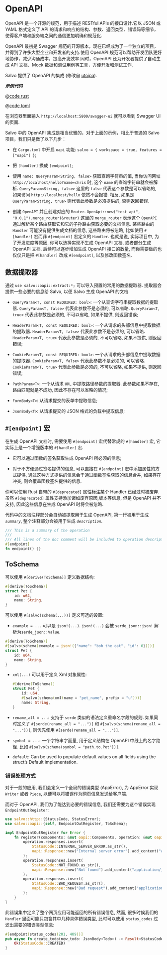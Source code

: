 # OpenAPI

OpenAPI 是一个开源的规范，用于描述 RESTful APIs 的接口设计.它以 JSON 或 YAML 格式定义了 API 的请求和响应的结构、参数、返回类型、错误码等细节，使得客户端和服务端之间的通信更加明确和规范化.

OpenAPI 最初是 Swagger 规范的开源版本，现在已经成为了一个独立的项目，并得到了许多大型企业和开发者的支持.使用 OpenAPI 规范可以帮助开发团队更好地协作，减少沟通成本，提高开发效率.同时，OpenAPI 还为开发者提供了自动生成 API 文档、Mock 数据和测试用例等工具，方便开发和测试工作.

Salvo 提供了 OpenAPI 的集成 (修改自 [utoipa](https://github.com/juhaku/utoipa)).

_**示例代码**_ 

<CodeGroup>
  <CodeGroupItem title="main.rs" active>

@[code rust](../../../../codes/oapi-hello/src/main.rs)

  </CodeGroupItem>
  <CodeGroupItem title="Cargo.toml">

@[code toml](../../../../codes/oapi-hello/Cargo.toml)

  </CodeGroupItem>
</CodeGroup>

在浏览器里面输入 `http://localhost:5800/swagger-ui` 就可以看到 Swagger UI 的页面.


Salvo 中的 OpenAPI 集成是相当优雅的，对于上面的示例，相比于普通的 Salvo 项目，我们只是做了以下几步：

- 在 `Cargo.toml` 中开启 `oapi` 功能: `salvo = { workspace = true, features = ["oapi"] }`;

- 把 `[handler]` 换成 `[endpoint]`;

- 使用 `name: QueryParam<String, false>` 获取查询字符串的值, 当你访问网址 `http://localhost/hello?name=chris` 时, 这个 `name` 的查询字符串就会被解析. `QueryParam<String, false>` 这里的 `false` 代表这个参数是可以省略的, 如果访问 `http://localhost/hello` 依然不会报错. 相反, 如果是 `QueryParam<String, true>` 则代表此参数是必须提供的, 否则返回错误.

- 创建 `OpenAPI` 并且创建对应的 `Router`. `OpenApi::new("test api", "0.0.1").merge_router(&router)` 这里的 `merge_router` 表示这个 `OpenAPI` 通过解析某个路由获取它和它的子孙路由获取必要的文档信息. 某些路由的 `Handler` 可能没有提供生成文档的信息, 这些路由将被忽略, 比如使用 `#[handler]` 宏而非 `#[endpoint]` 宏定义的 `Handler`. 也就是说, 实际项目中, 为了开发进度等原因, 你可以选择实现不生成 OpenAPI 文档, 或者部分生成 OpenAPI 文档. 后续可以逐步增加生成 OpenAPI 接口的数量, 而你需要做的也仅仅只是把  `#[handler]` 改成 `#[endpoint]`, 以及修改函数签名.


## 数据提取器

通过 `use salvo::oapi::extract:*;`  可以导入预置的常用的数据提取器. 提取器会提供一些必要的信息给 Salvo, 以便 Salvo 生成 OpenAPI 的文档.

- `QueryParam<T, const REQUIRED: bool>`: 一个从查询字符串提取数据的提取器. `QueryParam<T, false>` 代表此参数不是必须的, 可以省略. `QueryParam<T, true>` 代表此参数是必须的, 不可以省略, 如果不提供, 则返回错误;

- `HeaderParam<T, const REQUIRED: bool>`: 一个从请求的头部信息中提取数据的提取器. `HeaderParam<T, false>` 代表此参数不是必须的, 可以省略. `HeaderParam<T, true>` 代表此参数是必须的, 不可以省略, 如果不提供, 则返回错误;

- `CookieParam<T, const REQUIRED: bool>`: 一个从请求的头部信息中提取数据的提取器. `CookieParam<T, false>` 代表此参数不是必须的, 可以省略. `CookieParam<T, true>` 代表此参数是必须的, 不可以省略, 如果不提供, 则返回错误;

- `PathParam<T>`: 一个从请求 `URL` 中提取路径参数的提取器. 此参数如果不存在, 路由匹配就是不成功, 因此不存在可以省略的情况;

- `FormBody<T>`: 从请求提交的表单中提取信息;

- `JsonBody<T>`: 从请求提交的 JSON 格式的负载中提取信息;


## `#[endpoint]` 宏

在生成 OpenAPI 文档时, 需要使用 `#[endpoint]` 宏代替常规的 `#[handler]` 宏, 它实际上是一个增强版本的 `#[handler]` 宏. 

- 它可以通过函数的签名获取生成 OpenAPI 所必须的信息;

- 对于不方便通过签名提供的信息, 可以直接在 `#[endpoint]` 宏中添加属性的方式提供, 通过这种方式提供的信息会于通过函数签名获取的信息合并, 如果存在冲突, 则会覆盖函数签名提供的信息.

你可以使用 Rust 自带的 `#[deprecated]` 属性标注某个 Handler 已经过时被废弃. 虽然 `#[deprecated]` 属性支持添加诸如废弃原因,版本等信息, 但是 OpenAPI 并不支持, 因此这些信息在生成 OpenAPI 时将会被忽略.

代码中的文档注释部分会自动被提取用于生成 OpenAPI, 第一行被用于生成 _`summary`_, 整个注释部分会被用于生成 _`description`_.

```rust
/// This is a summary of the operation
///
/// All lines of the doc comment will be included to operation description.
#[endpoint]
fn endpoint() {}
```

## ToSchema

可以使用 `#[derive(ToSchema)]` 定义数据结构:

```rust
#[derive(ToSchema)]
struct Pet {
    id: u64,
    name: String,
}
```

可以使用 `#[salvo(schema(...))]` 定义可选的设置:


  - `example = ...` 可以是 `json!(...)`. `json!(...)` 会被 `serde_json::json!` 解析为`serde_json::Value`.

  ```rust
  #[derive(ToSchema)]
  #[salvo(schema(example = json!({"name": "bob the cat", "id": 0})))]
  struct Pet {
      id: u64,
      name: String,
  }
  ```

- `xml(...)` 可以用于定义 Xml 对象属性:

  ```rust
  #[derive(ToSchema)]
  struct Pet {
      id: u64,
      #[salvo(schema(xml(name = "pet_name", prefix = "u")))]
      name: String,
  }
  ```


- `rename_all = ...`: 支持于 `serde` 类似的语法定义重命名字段的规则. 如果同时定义了 `#[serde(rename_all = "...")]` 和 `#[salvo(schema(rename_all = "..."))]`, 则优先使用 `#[serde(rename_all = "...")]`.

- `symbol = ...`: 一个字符串字面量, 用于定义结构在 OpenAPI 中线上的名字路径. 比如 `#[salvo(schema(symbol = "path.to.Pet"))]`.

- `default`: Can be used to populate default values on all fields using the struct’s Default implementation.


### 错误处理方式

对于一般的应用, 我们会定义一个全局的错误类型 (AppError), 为 AppError 实现 `Writer` 或者 `Piece`, 以便可以将错误作为网页信息发送给客户端.

而对于 OpenAPI, 我们为了能达到必要的错误信息, 我们还需要为这个错误实现 `EndpointOutRegister`:

```rust
use salvo::http::{StatusCode, StatusError};
use salvo::oapi::{self, EndpointOutRegister, ToSchema};

impl EndpointOutRegister for Error {
    fn register(components: &mut oapi::Components, operation: &mut oapi::Operation) {
        operation.responses.insert(
            StatusCode::INTERNAL_SERVER_ERROR.as_str(),
            oapi::Response::new("Internal server error").add_content("application/json", StatusError::to_schema(components)),
        );
        operation.responses.insert(
            StatusCode::NOT_FOUND.as_str(),
            oapi::Response::new("Not found").add_content("application/json", StatusError::to_schema(components)),
        );
        operation.responses.insert(
            StatusCode::BAD_REQUEST.as_str(),
            oapi::Response::new("Bad request").add_content("application/json", StatusError::to_schema(components)),
        );
    }
}
```

此错误集中定义了整个网页应用可能返回的所有错误信息, 然而, 很多时候我们的 `Handler` 里面可能只包含其中几种具体错误类型, 此时可以使用 `status_codes` 过滤出需要的错误类型信息:

```rust
#[endpoint(status_codes(201, 409))]
pub async fn create_todo(new_todo: JsonBody<Todo>) -> Result<StatusCode, Error> {
    Ok(StatusCode::CREATED)
}
```
